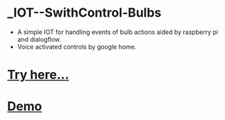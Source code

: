 # _IOT--SwithControl-Bulbs
- A simple IOT for handling events of bulb actions aided by raspberry pi and dialogflow.
- Voice activated controls by google home.
# [Try here...](http://www.dhilip.ml/demo/1/)

# [Demo](https://www.youtube.com/watch?v=7NzN4Q2c3Do)
